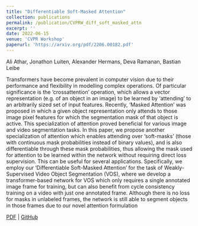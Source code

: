 ```yaml
---
title: "Differentiable Soft-Masked Attention"
collection: publications
permalink: /publication/CVPRW_diff_soft_masked_attn
excerpt: ''
date: 2022-06-15
venue: 'CVPR Workshop'
paperurl: 'https://arxiv.org/pdf/2206.00182.pdf'
---
```

Ali Athar, Jonathon Luiten, Alexander Hermans, Deva Ramanan, Bastian Leibe

Transformers have become prevalent in computer vision due to their performance and flexibility in modelling complex operations. Of particular significance is the ‘crossattention’ operation, which allows a vector representation (e.g. of an object in an image) to be learned by ‘attending’ to an arbitrarily sized set of input features. Recently, ‘Masked Attention’ was proposed in which a given object representation only attends to those image pixel features for which the segmentation mask of that object is active. This specialization of attention proved beneficial for various image and video segmentation tasks. In this paper, we propose another specialization of attention which enables attending over ‘soft-masks’ (those with continuous mask probabilities instead of binary values), and is also differentiable through these mask probabilities, thus allowing the mask used for attention to be learned within the network without requiring direct loss supervision. This can be useful for several applications. Specifically, we employ our ‘Differentiable Soft-Masked Attention’ for the task of Weakly-Supervised Video Object Segmentation (VOS), where we develop a transformer-based network for VOS which only requires a single annotated image frame for training, but can also benefit from cycle consistency training on a video with just one annotated frame. Although there is no loss for masks in unlabeled frames, the network is still able to segment objects in those frames due to our novel attention formulation

[PDF](https://arxiv.org/pdf/2206.00182.pdf) | [GitHub](https://github.com/Ali2500/HODOR/blob/main/hodor/modelling/encoder/soft_masked_attention.py)
